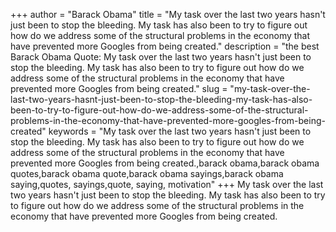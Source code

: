 +++
author = "Barack Obama"
title = "My task over the last two years hasn't just been to stop the bleeding. My task has also been to try to figure out how do we address some of the structural problems in the economy that have prevented more Googles from being created."
description = "the best Barack Obama Quote: My task over the last two years hasn't just been to stop the bleeding. My task has also been to try to figure out how do we address some of the structural problems in the economy that have prevented more Googles from being created."
slug = "my-task-over-the-last-two-years-hasnt-just-been-to-stop-the-bleeding-my-task-has-also-been-to-try-to-figure-out-how-do-we-address-some-of-the-structural-problems-in-the-economy-that-have-prevented-more-googles-from-being-created"
keywords = "My task over the last two years hasn't just been to stop the bleeding. My task has also been to try to figure out how do we address some of the structural problems in the economy that have prevented more Googles from being created.,barack obama,barack obama quotes,barack obama quote,barack obama sayings,barack obama saying,quotes, sayings,quote, saying, motivation"
+++
My task over the last two years hasn't just been to stop the bleeding. My task has also been to try to figure out how do we address some of the structural problems in the economy that have prevented more Googles from being created.
